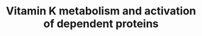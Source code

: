 ---
annotations:
- id: PW:0000002
  parent: classic metabolic pathway
  type: Pathway Ontology
  value: classic metabolic pathway
- id: DOID:11249
  parent: disease of metabolism
  type: Disease Ontology
  value: vitamin K deficiency bleeding
- id: PW:0001012
  parent: signaling pathway
  type: Pathway Ontology
  value: vitamin and vitamin metabolites signaling pathway
- id: PW:0002325
  parent: drug pathway
  type: Pathway Ontology
  value: vitamin K antagonist drug pathway
- id: PW:0000475
  parent: regulatory pathway
  type: Pathway Ontology
  value: hemostasis pathway
- id: PW:0002592
  parent: classic metabolic pathway
  type: Pathway Ontology
  value: vitamin K cycle pathway
- id: PW:0002626
  parent: regulatory pathway
  type: Pathway Ontology
  value: ferroptosis pathway
- id: PW:0000010
  parent: classic metabolic pathway
  type: Pathway Ontology
  value: lipid metabolic pathway
- id: PW:0001016
  parent: classic metabolic pathway
  type: Pathway Ontology
  value: vitamin K metabolic pathway
- id: CL:0000182
  parent: native cell
  type: Cell Type Ontology
  value: hepatocyte
authors:
- AnnaVanWersch
- Andra
- DeSl
- Eweitz
- Egonw
- Khanspers
citedin: ''
communities: []
description: 'Vitamin K is recycled in the liver in order to maintain sufficient levels
  for activating vitamin K-dependent proteins (VKDP), including certain coagulation
  factors. In this process, vitamin K1 (taken up from the diet) is converted to vitamin
  K hydroquinone (KH2), either by the dithiol-dependent vitamin K-epoxide reductase
  (VKOR) or by NAD(P)H dehydrogenase quinone 1. KH2 is in turn oxidized to vitamin
  K epoxide (KO) by the enzyme gamma-glutamyl carboxylase (GGCX). During this conversion,
  GGCX activates the VKDPs by converting glutamate (Glu) to gamma-carboxyglutamate
  (Gla). Lastly, KO is converted back into vitamin K quinone by VKOR.   Warfarin,
  a drug commonly used as a anticoagulant, inhibits VKOR, thus reducing the levels
  of VKH2 in the bloodstream. A too high dosage of warfarin can lead to heavy bleeding,
  a life-threatening condition. Threatment of this condition is a high dosis of Vitamine
  K, which is reduced to VHK2 by FSP1, a warfarin resistant reductase. The influence
  of FSP1 on this process, as well as its potential to eliminate lipid perozyl radicals,
  has been recently described in [Nature (2022)](https://doi.org/10.1038/s41586-022-05022-3)
  by Mishima et al.: A non-canonical vitamin K cycle is a potent ferroptosis suppressor.   '
last-edited: 2025-03-08
ndex: null
organisms:
- Homo sapiens
redirect_from:
- /index.php/Pathway:WP5186
- /instance/WP5186
- /instance/WP5186_r137694
revision: r137694
schema-jsonld:
- '@context': https://schema.org/
  '@id': https://wikipathways.github.io/pathways/WP5186.html
  '@type': Dataset
  creator:
    '@type': Organization
    name: WikiPathways
  description: 'Vitamin K is recycled in the liver in order to maintain sufficient
    levels for activating vitamin K-dependent proteins (VKDP), including certain coagulation
    factors. In this process, vitamin K1 (taken up from the diet) is converted to
    vitamin K hydroquinone (KH2), either by the dithiol-dependent vitamin K-epoxide
    reductase (VKOR) or by NAD(P)H dehydrogenase quinone 1. KH2 is in turn oxidized
    to vitamin K epoxide (KO) by the enzyme gamma-glutamyl carboxylase (GGCX). During
    this conversion, GGCX activates the VKDPs by converting glutamate (Glu) to gamma-carboxyglutamate
    (Gla). Lastly, KO is converted back into vitamin K quinone by VKOR.   Warfarin,
    a drug commonly used as a anticoagulant, inhibits VKOR, thus reducing the levels
    of VKH2 in the bloodstream. A too high dosage of warfarin can lead to heavy bleeding,
    a life-threatening condition. Threatment of this condition is a high dosis of
    Vitamine K, which is reduced to VHK2 by FSP1, a warfarin resistant reductase.
    The influence of FSP1 on this process, as well as its potential to eliminate lipid
    perozyl radicals, has been recently described in [Nature (2022)](https://doi.org/10.1038/s41586-022-05022-3)
    by Mishima et al.: A non-canonical vitamin K cycle is a potent ferroptosis suppressor.   '
  keywords:
  - Coagulation factor IX
  - Coagulation factor VII
  - Coagulation factor X
  - Dietary Vitamin K1
  - FSP1
  - GGCX
  - LOOH
  - Menadiol
  - NADP+
  - NADPH
  - NQO1
  - Prothrombin
  - Thrombin
  - UBIAD1
  - VKOR
  - VKORC1
  - VKORC1L1
  - Vitamin K
  - Vitamin K epoxide(VKO)
  - Vitamin K hydroquinone(VKH2)
  - Vitamin K(VK)
  - Vitamin K-dependent protein C
  - Vitamin K-dependent protein S
  - Vitamin K-dependent protein Z
  - Vitamin K1
  - Vitamin K3
  - Warfarin
  - disulfides
  - dithiols
  - gamma-carboxyglutamate
  - geranylgeranyldiphosphate
  - glutamate
  - vitamin K2
  - vitamin K2 (MK4)
  - vitamin K2 (MK7)
  license: CC0
  name: Vitamin K metabolism and activation of dependent proteins
seo: CreativeWork
title: Vitamin K metabolism and activation of dependent proteins
wpid: WP5186
---